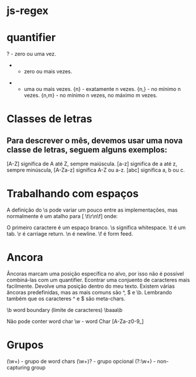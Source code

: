 # js-regex

# quantifier
? - zero ou uma vez.
* - zero ou mais vezes.
+ - uma ou mais vezes.
{n} - exatamente n vezes.
{n,} - no mínimo n vezes.
{n,m} - no mínimo n vezes, no máximo m vezes.

# Classes de letras
## Para descrever o mês, devemos usar uma nova classe de letras, seguem alguns exemplos:

[A-Z] significa de A até Z, sempre maiúscula.
[a-z] significa de a até z, sempre minúscula,
[A-Za-z] significa A-Z ou a-z.
[abc] significa a, b ou c.


# Trabalhando com espaços
A definição do \s pode variar um pouco entre as implementações, mas normalmente é um atalho para [ \t\r\n\f] onde:

O primeiro caractere é um espaço branco.
\s significa whitespace.
\t é um tab.
\r é carriage return.
\n é newline.
\f é form feed.

# Ancora
Âncoras marcam uma posição específica no alvo, por isso não é possível combiná-las com um quantifier.
Econtrar uma conjuento de caracteres mais facilmente.
Devolve uma posição dentro do meu texto.
Existem várias âncoras predefinidas, mas as mais comuns são ^, $ e \b. Lembrando também que os caracteres ^ e $ são meta-chars.


\b word boundary (limite de caracteres)
\baaa\b

Não pode conter word char
\w - word Char [A-Za-z0-9_]

# Grupos

(\w+)   -  grupo de word chars
(\w+)?  -  grupo opcional
(?:\w+) -  non-capturing group